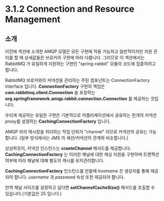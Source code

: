 # 3.1.2 Connection and Resource Management

## 소개

이전에 섹션에 소개한 AMQP 모델은 모든 구현에 적용 가능하고 일반적이지만 자원 관리를 할 때 상세값들은 브로커의 구현에 따라 다릅니다.
그러므로 이 섹션에서는 RabbitMQ 가 유일하게 지원하는 구현인 "spring-rabbit" 모듈의 코드에 집중하려고 합니다.

RabbitMQ 브로커와의 커넥션을 관리하는 주된 컴포넌트는 ConnectionFactory interface 입니다. **ConnectionFactory** 구현의 책임은 
**com.rabbitmq.client.Connection** 을 포장하는 **org.springframework.amqp.rabbit.connection.Connection** 를 제공하는 것입니다.

우리게 제공하는 유일한 구현은 기본적으로 어플리케이션에서 공유하는 한개의 커넥션 proxy를 설정하는 **CachingConnectionFactory** 입니다.

AMQP 와의 메시징을 처리하는 작업 단위가 "channel" 이므로 커넥션의 공유는 가능합니다. (일부 방식에서는 JMS 의 세션/커넥션의 관계와 비슷합니다.)

상상하듯이, 커넥션 인스턴스는 **craeteChannel** 메서드를 제공합니다. **CachingConnectionFactory** 는 이러한 채널에 대한 캐싱 지원을 구현하며
트랜잭션 여부에 따라 채널에 대해 별도의 캐시를 유지관리합니다.

**CachingConnectionFactory** 인스턴스를 만들때 *hostname* 은 생성자를 통해 제공되야 합니다. *username* 과 *password* 속성 또한 제공되야 합니다.

만약 채널 사이즈를 설정하고 싶다면 **setChannelCacheSize()** 메서드를 호출할 수 있습니다.(기본값은 25 입니다.)
